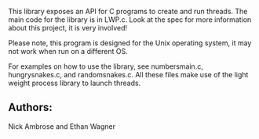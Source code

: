 This library exposes an API for C programs to create and run threads. The main code for the library is in LWP.c. Look at the spec for more information about this project, it is very involved!

Please note, this program is designed for the Unix operating system, it may not work when run on a different OS. 

For examples on how to use the library, see numbersmain.c, hungrysnakes.c, and randomsnakes.c. All these files make use of the light weight process library to launch threads.


## Authors:
Nick Ambrose and Ethan Wagner